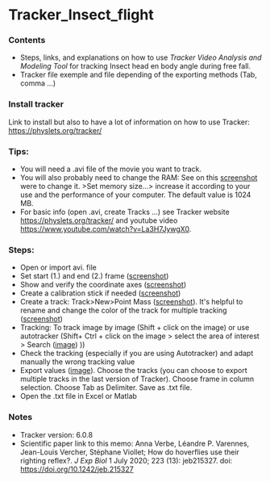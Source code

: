 # Tracker_Insect_flight

### Contents
- Steps, links, and explanations on how to use *Tracker Video Analysis and Modeling Tool* for tracking Insect head en body angle during free fall. 
- Tracker file exemple and file depending of the exporting methods (Tab, comma ...) 

### Install tracker 
Link to install but also to have a lot of information on how to use Tracker: https://physlets.org/tracker/

### Tips:  
- You will need a .avi file of the movie you want to track. 
- You will also probably need to change the RAM: See on this [screenshot](https://user-images.githubusercontent.com/100707728/169100735-462cebfa-db02-47a4-9fae-41bbd9e515e9.png) were to change it. >Set memory size...> increase it according to your use and the performance of your computer. The default value is 1024 MB. 
- For basic info (open .avi, create Tracks ...) see Tracker website https://physlets.org/tracker/ and youtube video https://www.youtube.com/watch?v=La3H7JywgX0.

### Steps:  
- Open or import avi. file
- Set start (1.) and end (2.) frame ([screenshot](https://user-images.githubusercontent.com/100707728/169105496-8b1fe8ae-9dc8-4305-88c4-afd249fb9ec1.png))
- Show and verify the coordinate axes ([screenshot](https://user-images.githubusercontent.com/100707728/169105746-bfc0a62d-7a81-4d13-b124-a2c39b4c29ef.png))
- Create a calibration stick if needed ([screenshot](https://user-images.githubusercontent.com/100707728/169106728-866d10a9-65d1-476d-a06e-0f8b2cd2dadf.png)) 
- Create a track: Track>New>Point Mass ([screenshot](https://user-images.githubusercontent.com/100707728/169107029-41157a77-7c7e-410a-a5a6-9dcedf15b8c4.png)). It's helpful to rename and change the color of the track for multiple tracking ([screenshot](https://user-images.githubusercontent.com/100707728/169107333-5f93ed85-baab-463d-abc7-9d19bc583648.png))
- Tracking: To track image by image (Shift + click on the image) or use autotracker (Shift+ Ctrl + click on the image > select the area of interest > Search ([image](https://user-images.githubusercontent.com/100707728/169108143-17f37d08-02fc-45f6-84c4-015dae0ebebb.png))
))
- Check the tracking (especially if you are using Autotracker) and adapt manually the wrong tracking value
- Export values ([image](https://user-images.githubusercontent.com/100707728/169108871-05e05807-4621-4741-98b3-77cd684b132b.png)). Choose the tracks (you can choose to export multiple tracks in the last version of Tracker). Choose frame in column selection. Choose Tab as Delimiter. Save as .txt file. 
- Open the .txt file in Excel or Matlab 

### Notes
- Tracker version: 6.0.8 
- Scientific paper link to this memo: Anna Verbe, Léandre P. Varennes, Jean-Louis Vercher, Stéphane Viollet; How do hoverflies use their righting reflex?. *J Exp Biol* 1 July 2020; 223 (13): jeb215327. doi: https://doi.org/10.1242/jeb.215327
